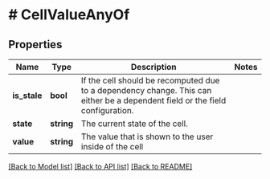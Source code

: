 # # CellValueAnyOf

## Properties

Name | Type | Description | Notes
------------ | ------------- | ------------- | -------------
**is_stale** | **bool** | If the cell should be recomputed due to a dependency change. This can either be a dependent field or the field configuration. |
**state** | **string** | The current state of the cell. |
**value** | **string** | The value that is shown to the user inside of the cell |

[[Back to Model list]](../../README.md#models) [[Back to API list]](../../README.md#endpoints) [[Back to README]](../../README.md)
